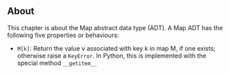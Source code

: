## About
This chapter is about the Map abstract data type (ADT). A Map ADT has the following five properties or behaviours:

* `M[k]`: Return the value v associated with key k in map M, if one exists; otherwise raise a ```KeyError```. In Python, this is implemented with the special method ```__getitem__```

